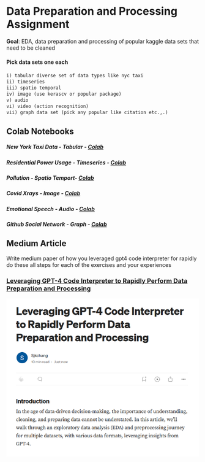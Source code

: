 # Data Preparation and Processing Assignment

**Goal**: EDA, data preparation and processing of popular kaggle data sets that need to be cleaned

#### Pick data sets one each

    i) tabular diverse set of data types like nyc taxi
    ii) timeseries
    iii) spatio temporal
    iv) image (use kerascv or popular package)
    v) audio
    vi) video (action recognition)
    vii) graph data set (pick any popular like citation etc.,.)

## Colab Notebooks
##### New York Taxi Data - Tabular - [Colab](https://github.com/sjkchang/CMPE255-Data-Prep/blob/master/data_prep_tabular.ipynb)

##### Residential Power Usage - Timeseries  - [Colab](https://github.com/sjkchang/CMPE255-Data-Prep/blob/master/data_prep_timeseries.ipynb)

##### Pollution - Spatio Temport- [Colab](https://github.com/sjkchang/CMPE255-Data-Prep/blob/master/data_prep_spatio_temporal.ipynb)

##### Covid Xrays - Image - [Colab](https://github.com/sjkchang/CMPE255-Data-Prep/blob/master/data_prep_image.ipynb)

##### Emotional Speech - Audio - [Colab](https://github.com/sjkchang/CMPE255-Data-Prep/blob/master/data_prep_audio.ipynb)

##### Github Social Network - Graph - [Colab](https://github.com/sjkchang/CMPE255-Data-Prep/blob/master/data_prep_graph.ipynb)

## Medium Article
Write medium paper of how you leveraged gpt4 code interpreter  for rapidly do these all steps for each of the exercises and your experiences

### [Leveraging GPT-4 Code Interpreter to Rapidly Perform Data Preparation and Processing](https://medium.com/@sjkchang/leveraging-gpt-4-code-interpreter-to-rapidly-perform-data-preparation-and-processing-1709acabb85c)
![Medium Article](https://github.com/sjkchang/CMPE255-Data-Prep/blob/master/Medium-article.png?raw=true)
